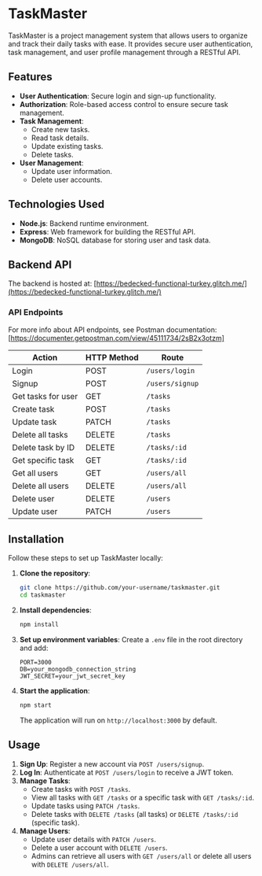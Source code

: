 
# TaskMaster

TaskMaster is a project management system that allows users to organize and track their daily tasks with ease. It provides secure user authentication, task management, and user profile management through a RESTful API.

## Features

- **User Authentication**: Secure login and sign-up functionality.
- **Authorization**: Role-based access control to ensure secure task management.
- **Task Management**:
  - Create new tasks.
  - Read task details.
  - Update existing tasks.
  - Delete tasks.
- **User Management**:
  - Update user information.
  - Delete user accounts.

## Technologies Used

- **Node.js**: Backend runtime environment.
- **Express**: Web framework for building the RESTful API.
- **MongoDB**: NoSQL database for storing user and task data.

## Backend API

The backend is hosted at: [https://bedecked-functional-turkey.glitch.me/](https://bedecked-functional-turkey.glitch.me/)

### API Endpoints
For more info about API endpoints, see Postman documentation: [https://documenter.getpostman.com/view/45111734/2sB2x3otzm]

| Action                  | HTTP Method | Route                |
|-------------------------|-------------|----------------------|
| Login                   | POST        | `/users/login`       |
| Signup                  | POST        | `/users/signup`      |
| Get tasks for user      | GET         | `/tasks`             |
| Create task             | POST        | `/tasks`             |
| Update task             | PATCH       | `/tasks`             |
| Delete all tasks        | DELETE      | `/tasks`             |
| Delete task by ID       | DELETE      | `/tasks/:id`         |
| Get specific task       | GET         | `/tasks/:id`         |
| Get all users           | GET         | `/users/all`         |
| Delete all users        | DELETE      | `/users/all`         |
| Delete user             | DELETE      | `/users`             |
| Update user             | PATCH       | `/users`             |

## Installation

Follow these steps to set up TaskMaster locally:

1. **Clone the repository**:
   ```bash
   git clone https://github.com/your-username/taskmaster.git
   cd taskmaster
   ```

2. **Install dependencies**:
   ```bash
   npm install
   ```

3. **Set up environment variables**:
   Create a `.env` file in the root directory and add:
   ```env
   PORT=3000
   DB=your_mongodb_connection_string
   JWT_SECRET=your_jwt_secret_key
   ```

4. **Start the application**:
   ```bash
   npm start
   ```

   The application will run on `http://localhost:3000` by default.

## Usage

1. **Sign Up**: Register a new account via `POST /users/signup`.
2. **Log In**: Authenticate at `POST /users/login` to receive a JWT token.
3. **Manage Tasks**:
   - Create tasks with `POST /tasks`.
   - View all tasks with `GET /tasks` or a specific task with `GET /tasks/:id`.
   - Update tasks using `PATCH /tasks`.
   - Delete tasks with `DELETE /tasks` (all tasks) or `DELETE /tasks/:id` (specific task).
4. **Manage Users**:
   - Update user details with `PATCH /users`.
   - Delete a user account with `DELETE /users`.
   - Admins can retrieve all users with `GET /users/all` or delete all users with `DELETE /users/all`.

